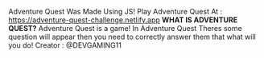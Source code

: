 Adventure Quest Was Made Using JS!
Play Adventure Quest At : https://adventure-quest-challenge.netlify.app
**WHAT IS ADVENTURE QUEST?**
Adventure Quest is a game! In Adventure Quest Theres some question will appear then you need to correctly answer them that what will you do!
Creator : @DEVGAMING11
